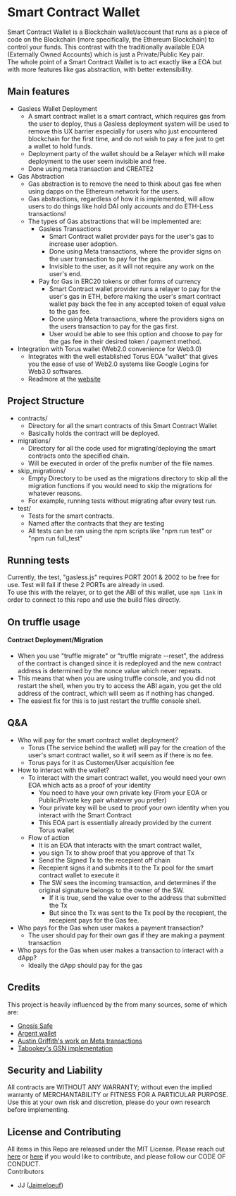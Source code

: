 # Smart Contract Wallet
Smart Contract Wallet is a Blockchain wallet/account that runs as a piece of code on the Blockchain (more specifically, the Ethereum Blockchain) to control your funds. This contrast with the traditionally available EOA (Externally Owned Accounts) which is just a Private/Public Key pair.  
The whole point of a Smart Contract Wallet is to act exactly like a EOA but with more features like gas abstraction, with better extensibility.  


## Main features
- Gasless Wallet Deployment
    - A smart contract wallet is a smart contract, which requires gas from the user to deploy, thus a Gasless deployment system will be used to remove this UX barrier especially for users who just encountered blockchain for the first time, and do not wish to pay a fee just to get a wallet to hold funds.
    - Deployment party of the wallet should be a Relayer which will make deployment to the user seem invisible and free.
    - Done using meta transaction and CREATE2
- Gas Abstraction
    - Gas abstraction is to remove the need to think about gas fee when using dapps on the Ethereum network for the users.
    - Gas abstractions, regardless of how it is implemented, will allow users to do things like hold DAI only accounts and do ETH-Less transactions!
    - The types of Gas abstractions that will be implemented are:
        - Gasless Transactions
            - Smart Contract wallet provider pays for the user's gas to increase user adoption.
            - Done using Meta transactions, where the provider signs on the user transaction to pay for the gas.
            - Invisible to the user, as it will not require any work on the user's end.
        - Pay for Gas in ERC20 tokens or other forms of currency
            - Smart Contract wallet provider runs a relayer to pay for the user's gas in ETH, before making the user's smart contract wallet pay back the fee in any accepted token of equal value to the gas fee.
            - Done using Meta transactions, where the providers signs on the users transaction to pay for the gas first.
            - User would be able to see this option and choose to pay for the gas fee in their desired token / payment method.
- Integration with Torus wallet (Web2.0 convenience for Web3.0)
    - Integrates with the well established Torus EOA "wallet" that gives you the ease of use of Web2.0 systems like Google Logins for Web3.0 softwares.
    - Readmore at the [website](https://tor.us)


## Project Structure
- contracts/
    - Directory for all the smart contracts of this Smart Contract Wallet
    - Basically holds the contract will be deployed.
- migrations/
    - Directory for all the code used for migrating/deploying the smart contracts onto the specified chain.
    - Will be executed in order of the prefix number of the file names.
- skip_migrations/
    - Empty Directory to be used as the migrations directory to skip all the migration functions if you would need to skip the migrations for whatever reasons.
    - For example, running tests without migrating after every test run.
- test/
    - Tests for the smart contracts.
    - Named after the contracts that they are testing
    - All tests can be ran using the npm scripts like "npm run test" or "npm run full_test"


## Running tests
Currently, the test, "gasless.js" requires PORT 2001 & 2002 to be free for use. Test will fail if these 2 PORTs are already in used.  
To use this with the relayer, or to get the ABI of this wallet, use ```npm link``` in order to connect to this repo and use the build files directly.  


## On truffle usage
#### Contract Deployment/Migration
- When you use "truffle migrate" or "truffle migrate --reset", the address of the contract is changed since it is redeployed and the new contract address is determined by the nonce value which never repeats.
- This means that when you are using truffle console, and you did not restart the shell, when you try to access the ABI again, you get the old address of the contract, which will seem as if nothing has changed.
- The easiest fix for this is to just restart the truffle console shell.


## Q&A
- Who will pay for the smart contract wallet deployment?
    - Torus (The service behind the wallet) will pay for the creation of the user's smart contract wallet, so it will seem as if there is no fee.
    - Torus pays for it as Customer/User acquisition fee
- How to interact with the wallet?
    - To interact with the smart contract wallet, you would need your own EOA which acts as a proof of your identity
        - You need to have your own private key (From your EOA or Public/Private key pair whatever you prefer)
        - Your private key will be used to proof your own identity when you interact with the Smart Contract
        - This EOA part is essentially already provided by the current Torus wallet
    - Flow of action
        - It is an EOA that interacts with the smart contract wallet,
        - you sign Tx to show proof that you approve of that Tx
        - Send the Signed Tx to the recepient off chain
        - Recepient signs it and submits it to the Tx pool for the smart contract wallet to execute it
        - The SW sees the incoming transaction, and determines if the original signature belongs to the owner of the SW.
            - If it is true, send the value over to the address that submitted the Tx
            - But since the Tx was sent to the Tx pool by the recepient, the recepient pays for the Gas fee.
- Who pays for the Gas when user makes a payment transaction?
    - The user should pay for their own gas if they are making a payment transaction
- Who pays for the Gas when user makes a transaction to interact with a dApp?
    - Ideally the dApp should pay for the gas


## Credits
This project is heavily influenced by the from many sources, some of which are:
- [Gnosis Safe](https://github.com/gnosis/safe-contracts)
- [Argent wallet](https://www.argent.xyz)
- [Austin Griffith's work on Meta transactions](https://metatx.io)
- [Tabookey's GSN implementation](https://github.com/tabookey/tabookey-gasless)


## Security and Liability
All contracts are WITHOUT ANY WARRANTY; without even the implied warranty of MERCHANTABILITY or FITNESS FOR A PARTICULAR PURPOSE.  
Use this at your own risk and discretion, please do your own research before implementing.  


## License and Contributing
All items in this Repo are released under the MIT License. Please reach out [here](mailto:junjie@tor.us) or [here](mailto:jaimeloeuf@gmail.com) if you would like to contribute, and please follow our CODE OF CONDUCT.  
Contributors
- JJ ([Jaimeloeuf](https://github.com/Jaimeloeuf))
